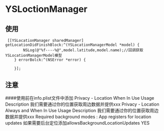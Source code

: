 # YSLoctionManager

## 使用
```objecttive-c 
 [[YSLocationManager sharedManager] getLocationDidFinishBlock:^(YSLocationManagerModel *model) {
        NSLog(@"%f----%@",model.latitude,model.name);//回调获取YSLocationManagerModel模型
    } errorBolck:^(NSError *error) {
        
    }];
```
## 注意
####使用前在info.plist文件中添加
Privacy - Location When In Use Usage Description    我们需要通过你的位置获取周边数据并提供xxx
Privacy - Location Always and When In Use Usage Description  我们需要通过你的位置获取周边数据并提供xxx
Required background modes : App registers for location updates
如果需要后台定位添加allowsBackgroundLocationUpdates YES
 
